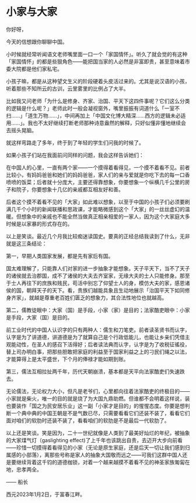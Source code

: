 # 小家与大家

你好呀，

今天的信想跟你聊聊中国。

小时候就经常听闻语文老师嘴里面一口一个「家国情怀」。听久了就会觉的有这种「家国情怀」的都是些狠角色——能把国当家的人必然是非富即贵，甚至意味着市委大院都是他们家私宅。

小孩子嘛，都是从这种望文生义的阶段硬着头皮活过来的。尤其是说汉语的小孩，听着那些不知所云的古训，云里雾里的比例占了大半。

比如我又问老师「为什么是修身、齐家、治国、平天下这四件事呢？它们这么分类的逻辑是什么呢？」老师此时一般会凝视窗外，嘴里振振有词道什么「一室不扫……」「道生万物……」，中间再加上「中国文化博大精深……西方的逻辑未必适用……」。我也不太好继续打断老师那种诗意盎然的解释，只好似懂非懂地继续会去摇头晃脑。

就这样弯路走了多年，终于到了年轻的学生们问我的时候了。

如果小孩子们站在我面前问同样的问题，我会这样告诉她们：

在中国人的心里，一直有两个家——一个摸得着看得见，一个摸不着看不见。前者比较小，有妈妈爸爸和她们的妈妈爸爸，家人们的亲与爱就是你吃下去的每一口香喷喷的饭菜；后者就十分庞大，主要还得靠想象，你要想象一个纵横几千公里的房子和院子，你要想象十几亿的亲戚都互相友好和善。

后者这个摸不着看不见的「大家」如此难以想象，以至于中国的小孩子们必须要刷满几千个小时的新闻联播和思政课，才能略微感到这个「大家」的一丝丝虚幻的温暖。但想象中的亲戚也不能全然当做真正相亲相爱的一家人，因为这个大家庭大多时候是以家暴的形式存在的。

以上是笑谈。最近几个月我比较痴迷读国史。要真的正经总结我读到了什么，无非就是这三条结论：

第一，早期人类国家发展，都是先有家后有国。

国太难理解了，只能靠人们对家的进一步抽象才能想象。天子平天下，当不了天子的诸侯就去治郡国，成不了诸侯的大夫去齐室家，无缘大夫的士人只能修身。那至于士人再往下的庶族和贱民，苟活中别忘了仰望士人的身，模仿大夫的家，感恩诸侯的国，朝拜天子的天下。看，贵族们越能具象且生动地展示「治国平天下如同修身齐家」，就越是尊重老百姓们匮乏的想象力，其合法性地位也就越高。

 

第二，儒教徒眼中：大家（国）是手段，小家（家）是目的；法家酷吏眼中：小家是手段，大家（国）是目的。

前工业时代的中国人认识字的只有两种人：儒生和刀笔吏。前者读圣贤书而认字，认字是为了讲道德，讲道德是为了就算自己是个行政低能儿，也能让乡亲们凭借主观能动性，在圣人的感召下活得好；后者读法典而认字，认字是为了收税征徭役，替上司办明白事，把那些胆敢把家庭的利益至于国家利益之上的刁民们绳之以法，才能算得上是太平盛世，下个月的俸禄才能如期到账。

第三，儒法互相拉扯两千年，历代天朝崩溃，基本都是天平向法家酷吏们失速跌去。

无论儒法，无论权力大小，但凡是老爷们，心里都向往着法家酷吏的终极目的——小家就是柴火，唯一的目的就是烧了为大国九鼎助燃。但谁都不会明着这样说，装也要装作「国之为民安居乐业」这一副「小家才是目的」的惺惺态度。你要是想判断一个典中典的中国王朝是不是气数已尽，只需要看看它们还装不装了，看看它们面对咱们的软肋时还装不装了，看看咱们的软肋是不是最后一代软肋了。

以上还是笑谈。笑是因为，二十一世纪就像是人类到了最美好灿烂的年纪，被抽象的大家煤气灯（gaslighting effect)了上千年也该跳出自责，去迈开大步向前看——珍惜一切摸得着看得见的小家（无论是原生家庭，还是后天一切让我们感到归属感的小部落），离那些号称是家人的抽象大国敬而远之——可我们这群中国人还是要继续背着这千钧的道德枷锁，对着一个越来越摸不着看不见的神圣家族匍匐在地，忠孝两全。

—— 船长

西元2023年1月2日，于富春江畔。